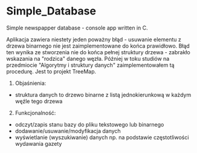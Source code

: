 # Simple_Database
Simple newspapper database - console app written in C.

Aplikacja zawiera niestety jeden poważny błąd - usuwanie elementu z drzewa binarnego nie jest zaimplementowane do końca prawidłowo. Błąd ten wynika ze stworzenia nie do końca pełnej struktury drzewa - zabrakło wskazania na "rodzica" danego węzła. Później w toku studiów na przedmiocie "Algorytmy i struktury danych" zaimplementowałem tą procedurę. Jest to projekt TreeMap.

1. Objaśnienia:
  - struktura danych to drzewo binarne z listą jednokierunkową w każdym węźle tego drzewa
2. Funkcjonalność:
  - odczyt/zapis stanu bazy do pliku tekstowego lub binarnego
  - dodawanie/usuwanie/modyfikacja danych
  - wyświetlanie (wyszukiwanie) danych np. na podstawie częstotliwości wydawania gazety
  
